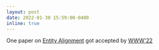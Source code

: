 ```yaml
---
layout: post
date: 2022-01-30 15:59:00-0400
inline: true
---
```


One paper on [Entity Alignment](https://dl.acm.org/doi/10.1145/3485447.3511922) got accepted by [WWW'22]()